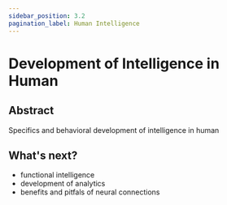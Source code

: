 ```yaml
---
sidebar_position: 3.2
pagination_label: Human Intelligence
---
```


# Development of Intelligence in Human
## Abstract
Specifics and behavioral development of intelligence in human
## What's next?
- functional intelligence
- development of analytics
- benefits and pitfals of neural connections

